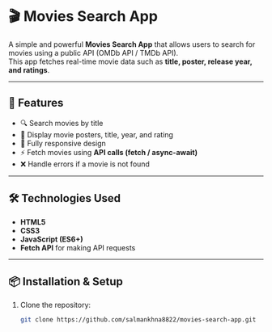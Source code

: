 # 🎬 Movies Search App  

A simple and powerful **Movies Search App** that allows users to search for movies using a public API (OMDb API / TMDb API).  
This app fetches real-time movie data such as **title, poster, release year, and ratings**.

---

## 🚀 Features
- 🔍 Search movies by title  
- 🎥 Display movie posters, title, year, and rating  
- 📱 Fully responsive design  
- ⚡ Fetch movies using **API calls (fetch / async-await)**  
- ❌ Handle errors if a movie is not found  

---

## 🛠️ Technologies Used
- **HTML5**  
- **CSS3**  
- **JavaScript (ES6+)**  
- **Fetch API** for making API requests  

---

## 📦 Installation & Setup
1. Clone the repository:
   ```bash
   git clone https://github.com/salmankhna8822/movies-search-app.git


